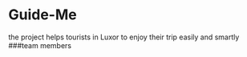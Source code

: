 # Guide-Me
the project helps tourists in Luxor to enjoy their trip easily and smartly
###team members
